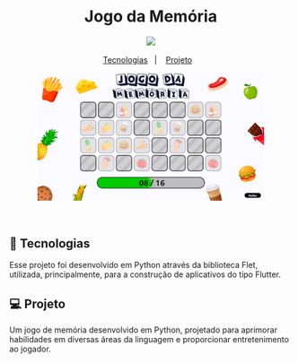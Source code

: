 <h1 align="center">Jogo da Memória</h1>

<p align="center">
  <a alt="Python">
    <img src="https://img.shields.io/badge/python-3670A0?style=for-the-badge&logo=python&logoColor=ffdd54" />
  </a>
</p>

<p align="center">
  <a href="#-tecnologias">Tecnologias</a>&nbsp;&nbsp;&nbsp;|&nbsp;&nbsp;&nbsp;
  <a href="#-projeto">Projeto</a>&nbsp;&nbsp;&nbsp;
</p>

<p align="center">
  <img alt="Imagem do projeto." src="imagens/preview.png" width="80%">
</p>
<br>

## 🚀 Tecnologias

Esse projeto foi desenvolvido em Python através da biblioteca Flet, utilizada, principalmente, para a construção de aplicativos do tipo Flutter.

## 💻 Projeto

Um jogo de memória desenvolvido em Python, projetado para aprimorar habilidades em diversas áreas da linguagem e proporcionar entretenimento ao jogador.
